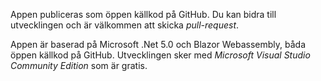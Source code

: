 ﻿Appen publiceras som öppen källkod på GitHub. 
Du kan bidra till utvecklingen och är välkommen att skicka *pull-request*.

Appen är baserad på Microsoft .Net 5.0 och Blazor Webassembly, båda öppen källkod på GitHub.
Utvecklingen sker med *Microsoft Visual Studio Community Edition* som är gratis.